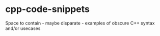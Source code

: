 # cpp-code-snippets
Space to contain - maybe disparate - examples of obscure C++ syntax and/or usecases

